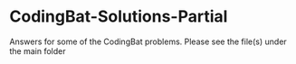 # CodingBat-Solutions-Partial
Answers for some of the CodingBat problems.
Please see the file(s) under the main folder
